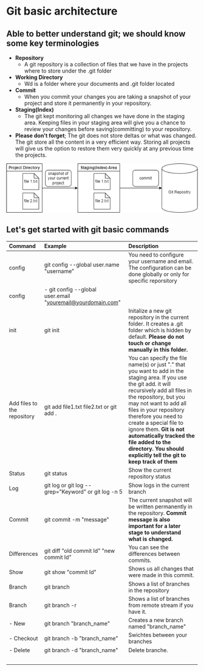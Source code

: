 # Git basic architecture

## Able to better understand git; we should know some key terminologies

- **Repository**
  - A git repository is a collection of files that we have in the projects where to store under the .git folder
- **Working Directory**
  - Wd is a folder where your documents and .git folder located
- **Commit**
  - When you commit your changes you are taking a snapshot of your project and store it permanently in your repository.
- **Staging(Index)**
  - The git kept monitoring all changes we have done in the staging area. Keeping files in your staging area will give you a chance to review your changes before saving(committing) to your repository.
- **Please don't forget**; The git does not store deltas or what was changed. The git store all the content in a very efficient way. Storing all projects will give us the option to restore them very quickly at any previous time the projects.

![Git workflow](/git-workflow.png)

## Let's get started with git basic commands

|Command| Example  |  Description |
|:---|:---|:---|
|config | git config --global user.name "username" | You need to configure your username and email. The configuration can be done globally or only for specific reporsitory|
|config | - git config --global user.email "youremail@yourdomain.com" ||
|init   | git init  | Initalize a new git repository in the current folder. It creates a .git folder which is hidden by default. **Please do not touch or change manually in this folder.** |
| Add files to the repository  | git add file1.txt file2.txt or git add .  | You can specify the file name(s) or just "." that you want to add in the staging area. If you use the git add. it will recursively add all files in the repository, but you may not want to add all files in your repository therefore you need to create a special file to ignore them. **Git is not automatically tracked the file added to the directory. You should explicitly tell the git to keep track of them** |
| Status  | git status  | Show the current repository status  |
| Log  |  git log or git log --grep="Keyword" or git log -n 5 |  Show logs in the current branch|
| Commit  | git commit -m "message"  | The current snapshot will be written permanently in the repository. **Commit message is also important for a later stage to understand what is changed.**|
| Differences |  git diff "old commit Id" "new commit Id" | You can see the differences between commits. |
| Show  | git show "commit Id"  | Shows us all changes that were made in this commit. |
| Branch  | git branch  | Shows a list of branches in the repository  |
| Branch  | git branch -r | Shows a list of branches from remote stream if you have it.|
| - New   |  git branch "branch_name" | Creates a new branch named "branch_name" |
| - Checkout | git branch -b  "branch_name"  | Swichtes between your branches  |
|  - Delete | git branch -d "branch_name"    | Delete branche.  |
|   |   |   |
|   |   |   |
|   |   |   |
|   |   |   |
|   |   |   |
